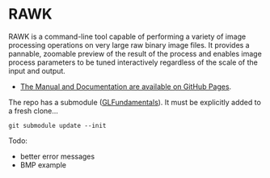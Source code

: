 # RAWK

RAWK is a command-line tool capable of performing a variety of image processing operations on very large raw binary image files. It provides a pannable, zoomable preview of the result of the process and enables image process parameters to be tuned interactively regardless of the scale of the input and output.

- [The Manual and Documentation are available on GitHub Pages](https://rlk.github.io/rawk).

The repo has a submodule ([GLFundamentals](https://github.com/rlk/GLFundamentals)). It must be explicitly added to a fresh clone...

	git submodule update --init

Todo:
- better error messages
- BMP example
